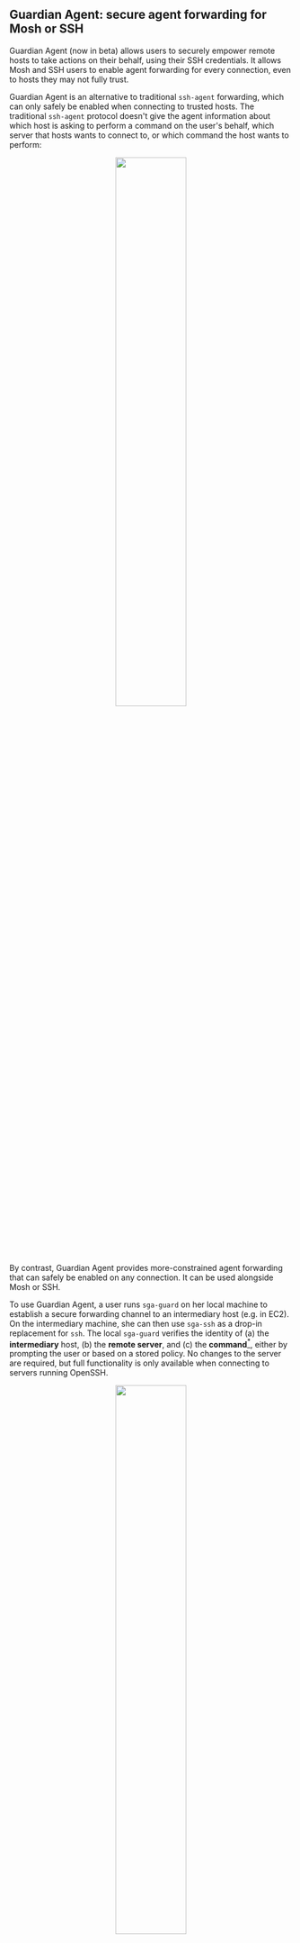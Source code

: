 ## Guardian Agent: secure agent forwarding for Mosh or SSH

Guardian Agent (now in beta) allows users to securely empower remote
hosts to take actions on their behalf, using their SSH credentials. It
allows Mosh and SSH users to enable agent forwarding for every
connection, even to hosts they may not fully trust.

Guardian Agent is an alternative to traditional `ssh-agent`
forwarding, which can only safely be enabled when connecting to
trusted hosts. The traditional `ssh-agent` protocol doesn't give
the agent information about which host is asking to perform a command
on the user's behalf, which server that hosts wants to connect to,
or which command the host wants to perform:


<p align="center">
<img src="doc/ssh-askpass-default.svg" width="50%">
</p>

By contrast, Guardian Agent provides more-constrained agent forwarding
that can safely be enabled on any connection. It can be used
alongside Mosh or SSH.

To use Guardian Agent, a user runs `sga-guard` on her local machine to establish
a secure forwarding channel to an intermediary host (e.g. in EC2). On
the intermediary machine, she can then use `sga-ssh` as a drop-in
replacement for `ssh`. The local `sga-guard` verifies the identity of
(a) the **intermediary** host, (b) the **remote server**, and (c) the
**command**[<sup>*</sup>](#command-verification), either by prompting
the user or based on a stored policy. No changes to the server are
required, but full functionality is only available when connecting to
servers running OpenSSH.

<p align="center">
<img src="doc/ssh-askpass-sga.svg" width="50%">
</p>

Based on feedback to this beta/prototype, we may incorporate the techniques behind Guardian Agent more deeply into [Mosh](https://mosh.org).

## How does Guardian Agent work?

Guardian Agent allows an **SSH client** (`sga-ssh`), running on a
partially trusted machine, to request the **SSH agent** (`sga-guard`),
running on a trusted machine, to execute commands on an **SSH server**
(e.g., GitLab), such that the identity of the server as well as the
SSH session command can be verified by the SSH agent, with the
server's own code unaltered.

The scheme works by first having `sga-ssh` (on the intermediary host)
request that the user's agent allow it to run a particular command on
a particular server. The user approves or denies the request, or the request
is auto-approved according to a pre-existing policy. (These policies are stored
in the `~/.ssh/sga_policy` file.)

If approved, `sga-ssh` then establishes a TCP connection to the
server, and securely tunnels it back to `sga-guard`. `sga-guard` then
establishes an end-to-end authenticated SSH connection directly with
the server, over the forwarded TCP connection. The local machine
allows the delegate to issue the approved command, and then to
``lock'' the session by using the `no-more-sessions` request, so that
no more commands may be issued on this connection.

After the session is locked, `sga-guard` allows `sga-ssh` to rekey the
session, taking over in the middle of the connection, and reusing the
existing TCP connection to the server. From this point, `sga-ssh` can complete the operation, with data flowing directly between the intermediary and the server (as in traditional `ssh-agent` forwarding).

For more, please read our <a href="doc/hotnets17.pdf">research
paper</a> or the detailed [design document](doc/design.md).

<p align="center">
Research paper (to appear at ACM HotNets 2017)
<br>
<a href="doc/hotnets17.pdf">
<img src="doc/paper-page1.svg" alt="Paper" width="40%" align="middle" display="block">
</a>
</p>

## Installation

**Warning: this tool is in beta and is intended as a technology prototype. It was first released in October 2017.
Feedback is greatly appreciated, but please use at your own risk.**

Using Guardian Agent requires installation **both on your local machine** (the
one with your SSH private keys) and on each of the **intermediary machines** you
want to securely forward `ssh-agent` to (the machines on which you want to run an
SSH client without having the keys on them). **No installation is required on the
server side.**

<details><summary>Ubuntu installation</summary><p>

```
sudo apt-get install openssh-client autossh ssh-askpass
curl -L https://api.github.com/repos/StanfordSNR/guardian-agent/releases/latest | grep browser_download_url | grep 'linux' | cut -d'"' -f 4 | xargs curl -Ls | tar xzv
sudo cp sga_linux_amd64/* /usr/local/bin
```

</p>
</details>

<details><summary>CentOS / Fedora installation</summary><p>

```
sudo yum install -y mosh openssh-clients autossh openssh-askpass
curl -L https://api.github.com/repos/StanfordSNR/guardian-agent/releases/latest | grep browser_download_url | grep 'linux' | cut -d'"' -f 4 | xargs curl -Ls | tar xzv
sudo cp sga_linux_amd64/* /usr/local/bin
```

</p>
</details>

<details><summary>macOS installation</summary><p>

```
brew tap theseal/ssh-askpass
brew tap theseal/guardian-agent
brew install guardian-agent
```

</p>
</details>
</p>
</details>
<details><summary>Other</summary><p>

1. Install the following dependencies: OpenSSH client, autossh, ssh-askpass.
2. Obtain the [latest
   release](https://github.com/StanfordSNR/guardian-agent/releases/latest) for
   your platform. Alternatively, you may opt to [build from source](#building-from-source).
3. Extract the executables (`sga-guard`, `sga-guard-bin`, `sga-ssh`, and
   `sga-stub`) from the tarball to a **directory in the user's PATH**.

</p>
</details>


## Basic Usage

Make sure Guardian Agent is installed on both your local and intermediary machine.

### On your local machine
Start guarded agent forwarding to the intermediary machine:

```
[local]$ sga-guard <intermediary>
```  

You should then expect to see the following message:
```
[local]$ sga-guard aws-ubu
Connecting to aws-ubu to set up forwarding...
Forwarding to aws-ubu setup successfully. Waiting for incoming requests...
```

Guarded agent forwarding is now enabled on the intermediary.

### On the intermediary
Connect to the intermediary (e.g., using standard ssh or mosh). 
[Install](#installation) guardian-agent.
To enable several common tools (scp, git, rsync, mosh) to use the guardian agent instead of the default
`ssh` program:
```
[intermediary]$ source sga-env.sh
```
You can also add this line to your `~/.bashrc`/`~.zshrc`/... file on the intermediary hosts.

You can then use `git`, `scp`, `rsync`, `mosh` as you would normally do.

```
[intermediary]$ git clone git@github.com:user/repo
...
[intermediary]$ scp foo.txt remote-host:Documents/foo.txt
...
```


You can also use `sga-ssh` as a drop-in replacement to an ssh client:

```
[intermediary]$ sga-ssh <server> [command]
```


## Advanced Usage

### Command verification

Command verification requires the server to support the `no-more-sessions`
extension. This extension is present on OpenSSH servers, but
unfortunately not implemented on other SSH servers (including GitHub, which uses `libssh`). When
executing a command on a server that does not support this extension, only the
identity of the intermediary and the identity of the server can be constrained and verified by the agent
(but not the contents of the command).

### Prompt types

Guardian Agent supports two types of interactive prompts: graphical and
terminal-based. The graphical prompt requires the `DISPLAY` environment variable
to be set to the appropriate X11 server.  
If running in a terminal-only session (in which the `DISPLAY` environment
variable is not set), a textual prompt will be used instead.

### Customizing the SSH command

When using `sga-guard`, the default SSH client on the local machine is used to
set up the connection. This requires `ssh` to be found in the user's `PATH`. To
specify an alternative SSH client or specifying additional argument to the
client, use the `--ssh` command-line flag.

### Stub location

If the `sga-stub` is not installed in the user's `PATH` on the intermediary
machine, its location must be specified when setting up secure agent forwarding
from the local machine:

```
[local]$ sga-guard --stub=<PATH-TO-STUB> <intermediary>
```
## Building from Source
1. [Install go 1.8+](https://golang.org/doc/install)
2. Get and build the sources:
```
go get github.com/StanfordSNR/guardian-agent/...
```
3. Copy the built binaries (`sga-guard-bin`, `sga-ssh`, and `sga-stub`) from `$GOPATH/bin` to a directory in the user's PATH.
4. Copy the scripts `$GOPATH/src/github.com/StanfordSNR/guardian-agent/scripts/sga-guard` and `$GOPATH/src/github.com/StanfordSNR/guardian-agent/scripts/sga-env.sh` to a directory in the user's PATH.

## Troubleshooting

In case of [unexpected behavior](https://en.wikipedia.org/wiki/Bug_(software)), please consider opening an issue in our [issue tracker](https://github.com/StanfordSNR/guardian-agent/issues).
We'd also greatly appreciate if you could run the tool in debug mode by setting the `--debug` and `--logfile=<LOG-FILE>` flags and attach the log file to the issue.

## FAQ

Q: Is `ssh-agent` forwarding really insecure? What is the point of Guardian Agent?

A: The ssh(1) man page warns that "Agent forwarding should be enabled with caution," because
the `ssh-agent` protocol does not allow the agent to verify (a) which intermediary machine is making the request, (b)
which remote server the intermediary wants to authenticate to, or (c) what command the
intermediary plans to run on the remote server. The agent signs a blank check---
an opaque challenge from an unknown server that will allow the intermediary to execute
any sequence of commands on the user's behalf.

As a result, ssh-agent forwarding can be used safely only when the
user trusts the remote host.  Several
[commentators](https://heipei.github.io/2015/02/26/SSH-Agent-Forwarding-considered-harmful/)
[have](https://news.ycombinator.com/item?id=9425805)
[noted](https://lyte.id.au/2012/03/19/ssh-agent-forwarding-is-a-bug/)
that this creates risks that may not be widely appreciated.

Guardian Agent is a prototype of a system for secure agent forwarding
that could safely be enabled on every outgoing connection, because the local agent can
verify and enforce security policies regarding who wants to do what to whom.

Q: What's the exact attack scenario where I could get burned with traditional `ssh-agent` forwarding?

A: A compromised or malevolent intermediary can send rogue challenges and
use the user's identity to authenticate to other servers or to run
unauthorized commands. A user that enables ssh-agent forwarding will be
asked yes or no on signing "something," and may think she is allowing an
EC2 machine to run "git push" to GitHub. Unbeknownst to the user, she is allowing a
different machine (that she is also logged in to) to connect to
some other sensitive server that she has permissions on and do something evil.

<p align="center">
<img src="doc/badflow2.png" alt="Example" width="70%" align="middle" display="block">
</p>

Q: What if I only use `ssh-agent` forwarding when I SSH to intermediaries that I trust?

A: If the user trusts the software and system administrators on the
intermediary host, it is probably fine to use ssh-agent forwarding
as it exists today. However, with this level of trust, it may also be
fine to simply place a private key on the intermediary's hard drive.
Guardian Agent is a prototype of an approach that could safely be enabled
by default.

Q: Can I use Guardian Agent to constrain an intermediary to only pull from (or only push to) a limited
set of remote Git repositories?

A: Yes, if the remote Git server is running an SSH server (such as OpenSSH) that supports the `no-more-sessions` extension. (The name of the repository, and the difference between pulling and pushing,
are both represented in the command.) Among popular Git-hosting services that we
are aware of, currently only GitLab
appears to support this currently. GitHub and Bitbucket use other SSH implementations and
do not allow Guardian Agent to constrain the intermediary to only push or pull from certain
repositories.

Q: Is Guardian Agent secure?

A: Guardian Agent is a beta that was first released for beta testing in October 2017.
It has not accumulated enough testing and scrutiny to make claims that the implementation is
bulletproof.

Q: What language is Guardian Agent written in?

A: Go! Guardian Agent is a beta intended to solicit feedback from the community,
especially with regards to the basic design of a secure protocol
that works with unmodified remote SSH servers. We found Go and the Go SSH library to be helpful
in prototyping this tool.

Q: What is the connection to Mosh (mobile shell)?

A: Many Mosh users have <a
href="https://github.com/mobile-shell/mosh/issues/120">asked for
ssh-agent forwarding support</a>. Guardian Agent was developed by some of the Mosh developers
and can be used with Mosh today. Based on feedback to this prototype, we may integrate Guardian
Agent more fully into Mosh as a system for secure ssh-agent forwarding that is safe enough
to leave on by default.

Q: Who wrote Guardian Agent?

A: Guardian Agent was developed by students and faculty in the
Stanford University Department of Computer Science (Dima Kogan and
Henri Stern, advised by Keith Winstein and David Mazières).

Q: Where should I send feedback?

A: Please file an issue on GitHub.

Q: Where can I read more about how Guardian Agent works?

A: Please read our <a href="doc/hotnets17.pdf">research
paper</a> or the detailed [design document](doc/design.md).
